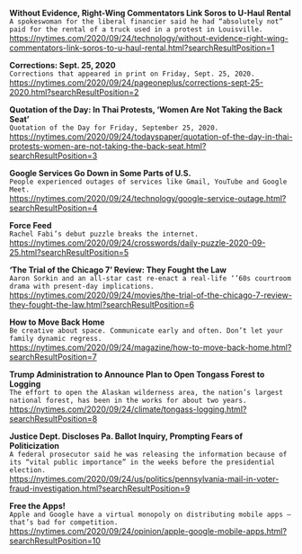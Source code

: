 **Without Evidence, Right-Wing Commentators Link Soros to U-Haul Rental**\
`A spokeswoman for the liberal financier said he had “absolutely not” paid for the rental of a truck used in a protest in Louisville.`\
https://nytimes.com/2020/09/24/technology/without-evidence-right-wing-commentators-link-soros-to-u-haul-rental.html?searchResultPosition=1

**Corrections: Sept. 25, 2020**\
`Corrections that appeared in print on Friday, Sept. 25, 2020.`\
https://nytimes.com/2020/09/24/pageoneplus/corrections-sept-25-2020.html?searchResultPosition=2

**Quotation of the Day: In Thai Protests, ‘Women Are Not Taking the Back Seat’**\
`Quotation of the Day for Friday, September 25, 2020.`\
https://nytimes.com/2020/09/24/todayspaper/quotation-of-the-day-in-thai-protests-women-are-not-taking-the-back-seat.html?searchResultPosition=3

**Google Services Go Down in Some Parts of U.S.**\
`People experienced outages of services like Gmail, YouTube and Google Meet.`\
https://nytimes.com/2020/09/24/technology/google-service-outage.html?searchResultPosition=4

**Force Feed**\
`Rachel Fabi’s debut puzzle breaks the internet.`\
https://nytimes.com/2020/09/24/crosswords/daily-puzzle-2020-09-25.html?searchResultPosition=5

**‘The Trial of the Chicago 7’ Review: They Fought the Law**\
`Aaron Sorkin and an all-star cast re-enact a real-life ‘’60s courtroom drama with present-day implications.`\
https://nytimes.com/2020/09/24/movies/the-trial-of-the-chicago-7-review-they-fought-the-law.html?searchResultPosition=6

**How to Move Back Home**\
`Be creative about space. Communicate early and often. Don’t let your family dynamic regress.`\
https://nytimes.com/2020/09/24/magazine/how-to-move-back-home.html?searchResultPosition=7

**Trump Administration to Announce Plan to Open Tongass Forest to Logging**\
`The effort to open the Alaskan wilderness area, the nation’s largest national forest, has been in the works for about two years.`\
https://nytimes.com/2020/09/24/climate/tongass-logging.html?searchResultPosition=8

**Justice Dept. Discloses Pa. Ballot Inquiry, Prompting Fears of Politicization**\
`A federal prosecutor said he was releasing the information because of its “vital public importance” in the weeks before the presidential election.`\
https://nytimes.com/2020/09/24/us/politics/pennsylvania-mail-in-voter-fraud-investigation.html?searchResultPosition=9

**Free the Apps!**\
`Apple and Google have a virtual monopoly on distributing mobile apps — that’s bad for competition.`\
https://nytimes.com/2020/09/24/opinion/apple-google-mobile-apps.html?searchResultPosition=10


